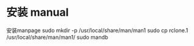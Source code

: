 
# 安装 manual

安装manpage
sudo mkdir -p /usr/local/share/man/man1
sudo cp rclone.1 /usr/local/share/man/man1/
sudo mandb
